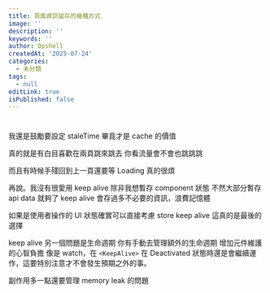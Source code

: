 ```yaml
---
title: 頁面資訊留存的幾種方式
image: ''
description: ''
keywords: ''
author: Opshell
createdAt: '2025-07-24'
categories:
  - 未分類
tags:
  - null
editLink: true
isPublished: false
---
```

#

我還是鼓勵要設定 staleTime
畢竟才是 cache 的價值

真的就是有白目喜歡在兩頁跳來跳去
你看流量會不會也跳跳跳

而且有時候手殘回到上一頁還要等 Loading 真的很煩

再說。我沒有很愛用 keep alive
除非我想暫存 component 狀態
不然大部分暫存 api data 就夠了
keep alive 會存過多不必要的資訊，浪費記憶體

如果是使用者操作的 UI 狀態確實可以直接考慮 store
keep alive 這真的是最後的選擇

keep alive  另一個問題是生命週期
你有手動去管理額外的生命週期
增加元件維護的心智負擔
像是 watch，在 `<KeepAlive>` 在 Deactivated 狀態時還是會繼續運作，這要特別注意才不會發生預期之外的事。

副作用多一點還要管理 memory leak 的問題
